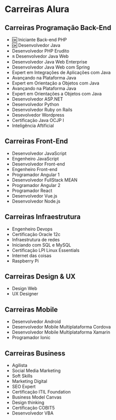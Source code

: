 # Carreiras Alura

## Carreiras Programação Back-End

- :ok: Iniciante Back-end PHP
- :ok: Desenvolvedor Java
- Desenvolvedor PHP Erudito
- :on: Desenvolvedor Java Web
- Desenvolvedor Java Web Enterprise
- Desenvolvedor Java Web com Spring
- Expert em Integrações de Aplicações com Java
- Avançando na Plataforma Java
- Expert em Orientação a Objetos com Java
- Avançando na Plataforma Java
- Expert em Orientações a Objetos com Java
- Desenvolvedor ASP.NET
- Desenvolvedor Python
- Desenvolvedor Ruby on Rails
- Desevolvedor Wordpress
- Certificação Java OCJP I
- Inteligência Aftificial

## Carreiras Front-End

- Desenvolvedor JavaScript
- Engenheiro JavaScript
- Desenvolvedor Front-end
- Engenheiro Front-end
- Programador Angular 1
- Desenvolvedor FullStack MEAN
- Programador Angular 2
- Programador React
- Desenvolvedor Vue.js
- Desenvolvedor Node.js

## Carreiras Infraestrutura

- Engenheiro Devops
- Certificação Oracle 12c
- Infraestrutura de redes
- Iniciando com SQL e MySQL
- Certificação LPI Linux Essentials
- Internet das coisas
- Raspberry Pi

## Carreiras Design & UX

- Design Web
- UX Designer

## Carreiras Mobile

- Desenvolvedor Android
- Desenvolvedor Mobile Multiplataforma Cordova
- Desenvolvedor Mobile Multiplataforma Xamarin
- Programador Ionic

## Carreiras Business

- Agilista
- Social Media Marketing
- Soft Skills
- Marketing Digital
- SEO Expert
- Certificação ITIL Foundation
- Business Model Canvas
- Design thinking
- Certificação COBIT5
- Desenvolvedor VBA
